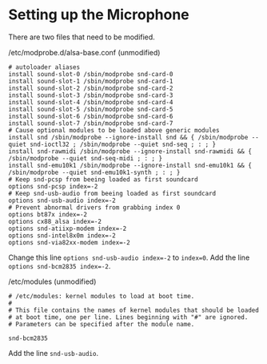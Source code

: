 # Setting up the Microphone

There are two files that need to be modified.

/etc/modprobe.d/alsa-base.conf (unmodified)
```
# autoloader aliases
install sound-slot-0 /sbin/modprobe snd-card-0
install sound-slot-1 /sbin/modprobe snd-card-1
install sound-slot-2 /sbin/modprobe snd-card-2
install sound-slot-3 /sbin/modprobe snd-card-3
install sound-slot-4 /sbin/modprobe snd-card-4
install sound-slot-5 /sbin/modprobe snd-card-5
install sound-slot-6 /sbin/modprobe snd-card-6
install sound-slot-7 /sbin/modprobe snd-card-7
# Cause optional modules to be loaded above generic modules
install snd /sbin/modprobe --ignore-install snd && { /sbin/modprobe --quiet snd-ioctl32 ; /sbin/modprobe --quiet snd-seq ; : ; }
install snd-rawmidi /sbin/modprobe --ignore-install snd-rawmidi && { /sbin/modprobe --quiet snd-seq-midi ; : ; }
install snd-emu10k1 /sbin/modprobe --ignore-install snd-emu10k1 && { /sbin/modprobe --quiet snd-emu10k1-synth ; : ; }
# Keep snd-pcsp from beeing loaded as first soundcard
options snd-pcsp index=-2
# Keep snd-usb-audio from beeing loaded as first soundcard
options snd-usb-audio index=-2
# Prevent abnormal drivers from grabbing index 0
options bt87x index=-2
options cx88_alsa index=-2
options snd-atiixp-modem index=-2
options snd-intel8x0m index=-2
options snd-via82xx-modem index=-2
```

Change this line `options snd-usb-audio index=-2` to `index=0`.
Add the line `options snd-bcm2835 index=-2`.

/etc/modules (unmodified)
```
# /etc/modules: kernel modules to load at boot time.
#
# This file contains the names of kernel modules that should be loaded
# at boot time, one per line. Lines beginning with "#" are ignored.
# Parameters can be specified after the module name.

snd-bcm2835
```

Add the line `snd-usb-audio`.
